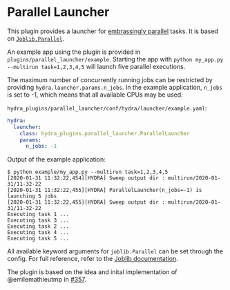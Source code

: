 # Parallel Launcher

This plugin provides a launcher for [embrassingly parallel](https://en.wikipedia.org/wiki/Embarrassingly_parallel) tasks. It is based on [`Joblib.Parallel`](https://joblib.readthedocs.io/en/latest/parallel.html).

An example app using the plugin is provided in `plugins/parallel_launcher/example`. Starting the app with `python my_app.py --multirun task=1,2,3,4,5` will launch five parallel executions.

The maximum number of concurrently running jobs can be restricted by providing `hydra.launcher.params.n_jobs`. In the example application, `n_jobs` is set to -1, which means that all available CPUs may be used:

`hydra_plugins/parallel_launcher/conf/hydra/launcher/example.yaml`:
```yaml
hydra:
  launcher:
    class: hydra_plugins.parallel_launcher.ParallelLauncher
    params:
      n_jobs: -1
```

Output of the example application:
```text
$ python example/my_app.py --multirun task=1,2,3,4,5
[2020-01-31 11:32:22,454][HYDRA] Sweep output dir : multirun/2020-01-31/11-32-22
[2020-01-31 11:32:22,455][HYDRA] ParallelLauncher(n_jobs=-1) is launching 5 jobs
[2020-01-31 11:32:22,455][HYDRA] Sweep output dir : multirun/2020-01-31/11-32-22
Executing task 1 ...
Executing task 3 ...
Executing task 2 ...
Executing task 4 ...
Executing task 5 ...
```

All available keyword arguments for `joblib.Parallel` can be set through the config. For full reference, refer to the [Joblib documentation](https://joblib.readthedocs.io/en/latest/generated/joblib.Parallel.html).

The plugin is based on the idea and inital implementation of @emilemathieutmp in [#357](https://github.com/facebookresearch/hydra/issues/357).
